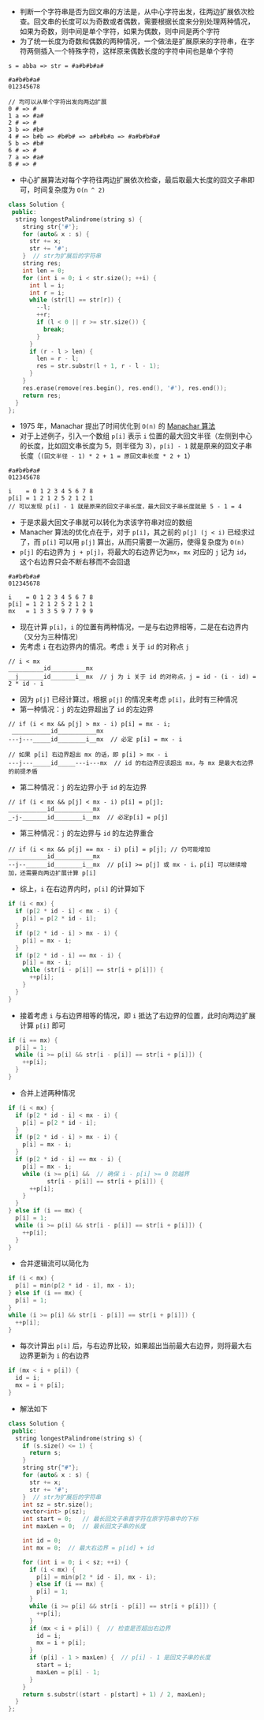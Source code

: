* 判断一个字符串是否为回文串的方法是，从中心字符出发，往两边扩展依次检查。回文串的长度可以为奇数或者偶数，需要根据长度来分别处理两种情况，如果为奇数，则中间是单个字符，如果为偶数，则中间是两个字符
* 为了统一长度为奇数和偶数的两种情况，一个做法是扩展原来的字符串，在字符两侧插入一个特殊字符，这样原来偶数长度的字符中间也是单个字符

```
s = abba => str = #a#b#b#a#

#a#b#b#a#
012345678

// 均可以从单个字符出发向两边扩展
0 # => #
1 a => #a#
2 # => #
3 b => #b#
4 # => b#b => #b#b# => a#b#b#a => #a#b#b#a#
5 b => #b#
6 # => #
7 a => #a#
8 # => #
```

* 中心扩展算法对每个字符往两边扩展依次检查，最后取最大长度的回文子串即可，时间复杂度为 `O(n ^ 2)`

```cpp
class Solution {
 public:
  string longestPalindrome(string s) {
    string str{'#'};
    for (auto& x : s) {
      str += x;
      str += '#';
    }  // str为扩展后的字符串
    string res;
    int len = 0;
    for (int i = 0; i < str.size(); ++i) {
      int l = i;
      int r = i;
      while (str[l] == str[r]) {
        --l;
        ++r;
        if (l < 0 || r >= str.size()) {
          break;
        }
      }
      if (r - l > len) {
        len = r - l;
        res = str.substr(l + 1, r - l - 1);
      }
    }
    res.erase(remove(res.begin(), res.end(), '#'), res.end());
    return res;
  }
};
```

* 1975 年，Manachar 提出了时间优化到 `O(n)` 的 [Manachar 算法](https://en.wikipedia.org/wiki/Longest_palindromic_substring#Manacher's_algorithm)
* 对于上述例子，引入一个数组 `p[i]` 表示 `i` 位置的最大回文半径（左侧到中心的长度，比如回文串长度为 5，则半径为 3），`p[i] - 1` 就是原来的回文子串长度（`(回文半径 - 1) * 2 + 1 = 原回文串长度 * 2 + 1`）

```
#a#b#b#a#
012345678

i    = 0 1 2 3 4 5 6 7 8
p[i] = 1 2 1 2 5 2 1 2 1
// 可以发现 p[i] - 1 就是原来的回文子串长度，最大回文子串长度就是 5 - 1 = 4
```

* 于是求最大回文子串就可以转化为求该字符串对应的数组
* Manacher 算法的优化点在于，对于 `p[i]`，其之前的 `p[j] (j < i)` 已经求过了，而 `p[i]` 可以用 `p[j]` 算出，从而只需要一次遍历，使得复杂度为 `O(n)`
* `p[j]` 的右边界为 `j + p[j]`，将最大的右边界记为`mx`，`mx` 对应的 `j` 记为 `id`，这个右边界只会不断右移而不会回退

```
#a#b#b#a#
012345678

i    = 0 1 2 3 4 5 6 7 8
p[i] = 1 2 1 2 5 2 1 2 1
mx   = 1 3 3 5 9 7 7 9 9
```

* 现在计算 `p[i]`，`i` 的位置有两种情况，一是与右边界相等，二是在右边界内（又分为三种情况）
* 先考虑 `i` 在右边界内的情况。考虑 `i` 关于 `id` 的对称点 `j`

```
// i < mx
__________id__________mx
__j_______id_______i__mx  // j 为 i 关于 id 的对称点，j = id - (i - id) = 2 * id - i
```

* 因为 `p[j]` 已经计算过，根据 `p[j]` 的情况来考虑 `p[i]`，此时有三种情况
* 第一种情况：`j` 的左边界超出了 `id` 的左边界

```
// if (i < mx && p[j] > mx - i) p[i] = mx - i;
 ___________id___________mx
---j---_____id________i__mx  // 必定 p[i] = mx - i

// 如果 p[i] 右边界超出 mx 的话，即 p[i] > mx - i
---j---_____id_____---i---mx  // id 的右边界应该超出 mx，与 mx 是最大右边界的前提矛盾
```

* 第二种情况：`j` 的左边界小于 `id` 的左边界

```
// if (i < mx && p[j] < mx - i) p[i] = p[j];
___________id___________mx
_-j-_______id________i__mx  // 必定p[i] = p[j]
```

* 第三种情况：`j` 的左边界与 `id` 的左边界重合

```
// if (i < mx && p[j] == mx - i) p[i] = p[j]; // 仍可能增加
___________id___________mx
--j--______id________i__mx  // p[i] >= p[j] 或 mx - i，p[i] 可以继续增加，还需要向两边扩展计算 p[i]
```

* 综上，`i` 在右边界内时，`p[i]` 的计算如下

```cpp
if (i < mx) {
  if (p[2 * id - i] < mx - i) {
    p[i] = p[2 * id - i];
  }
  if (p[2 * id - i] > mx - i) {
    p[i] = mx - i;
  }
  if (p[2 * id - i] == mx - i) {
    p[i] = mx - i;
    while (str[i - p[i]] == str[i + p[i]]) {
      ++p[i];
    }
  }
}
```

* 接着考虑 `i` 与右边界相等的情况，即 `i` 抵达了右边界的位置，此时向两边扩展计算 `p[i]` 即可

```cpp
if (i == mx) {
  p[i] = 1;
  while (i >= p[i] && str[i - p[i]] == str[i + p[i]]) {
    ++p[i];
  }
}
```

* 合并上述两种情况

```cpp
if (i < mx) {
  if (p[2 * id - i] < mx - i) {
    p[i] = p[2 * id - i];
  }
  if (p[2 * id - i] > mx - i) {
    p[i] = mx - i;
  }
  if (p[2 * id - i] == mx - i) {
    p[i] = mx - i;
    while (i >= p[i] &&  // 确保 i - p[i] >= 0 防越界
           str[i - p[i]] == str[i + p[i]]) {
      ++p[i];
    }
  }
} else if (i == mx) {
  p[i] = 1;
  while (i >= p[i] && str[i - p[i]] == str[i + p[i]]) {
    ++p[i];
  }
}
```

* 合并逻辑流可以简化为

```cpp
if (i < mx) {
  p[i] = min(p[2 * id - i], mx - i);
} else if (i == mx) {
  p[i] = 1;
}
while (i >= p[i] && str[i - p[i]] == str[i + p[i]]) {
  ++p[i];
}
```

* 每次计算出 `p[i]` 后，与右边界比较，如果超出当前最大右边界，则将最大右边界更新为 `i` 的右边界

```cpp
if (mx < i + p[i]) {
  id = i;
  mx = i + p[i];
}
```

* 解法如下

```cpp
class Solution {
 public:
  string longestPalindrome(string s) {
    if (s.size() <= 1) {
      return s;
    }
    string str{"#"};
    for (auto& x : s) {
      str += x;
      str += '#';
    }  // str为扩展后的字符串
    int sz = str.size();
    vector<int> p(sz);
    int start = 0;   // 最长回文子串首字符在原字符串中的下标
    int maxLen = 0;  // 最长回文子串的长度

    int id = 0;
    int mx = 0;  // 最大右边界 = p[id] + id

    for (int i = 0; i < sz; ++i) {
      if (i < mx) {
        p[i] = min(p[2 * id - i], mx - i);
      } else if (i == mx) {
        p[i] = 1;
      }
      while (i >= p[i] && str[i - p[i]] == str[i + p[i]]) {
        ++p[i];
      }
      if (mx < i + p[i]) {  // 检查是否超出右边界
        id = i;
        mx = i + p[i];
      }
      if (p[i] - 1 > maxLen) {  // p[i] - 1 是回文子串的长度
        start = i;
        maxLen = p[i] - 1;
      }
    }
    return s.substr((start - p[start] + 1) / 2, maxLen);
  }
};
```
